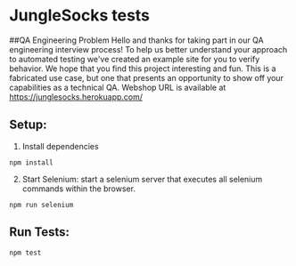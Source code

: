 # JungleSocks tests

##QA Engineering Problem
Hello and thanks for taking part in our QA engineering interview process! To help us better understand your approach to automated testing we've created an example site for you to verify behavior. We hope that you find this project interesting and fun. This is a fabricated use case, but one that presents an opportunity to show off your capabilities as a technical QA.
Webshop URL is available at https://junglesocks.herokuapp.com/

## Setup:


1. Install dependencies
```
npm install
```

2. Start Selenium:
start a selenium server that executes all selenium commands within the browser. 
```
npm run selenium
```

## Run Tests:
```
npm test
```
